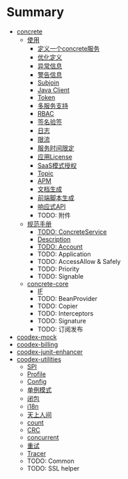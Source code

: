 # Summary

- [concrete](README.md)
  - [使用](concrete-usage/README.md)
    - [定义一个concrete服务](concrete-usage/01.defineService.md)
    - [优化定义](concrete-usage/02.优化定义.md)
    - [异常信息](concrete-usage/03.errorCodes.md)
    - [警告信息](concrete-usage/04.warning.md)
    - [Subjoin](concrete-usage/05.subjoin.md)
    - [Java Client](concrete-usage/06.javaClient.md)
    - [Token](concrete-usage/07.token.md)
    - [多服务支持](concrete-usage/08.multi.md)
    - [RBAC](concrete-usage/09.rbac.md)
    - [签名验签](concrete-usage/10.signature.md)
    - [日志](concrete-usage/11.log.md)
    - [限流](concrete-usage/12.rateLimited.md)
    - [服务时间限定](concrete-usage/13.serviceTiming.md)
    - [应用License](concrete-usage/18.license.md)
    - [SaaS模式授权](concrete-usage/19.production.md)
    - [Topic](concrete-usage/14.topics.md)
    - [APM](concrete-usage/15.apm.md)
    - [文档生成](concrete-usage/16.docGen.md)
    - [前端脚本生成](concrete-usage/17.codeGen.md)
    - [响应式API](concrete-usage/18.rxClient.md)
    - TODO: 附件
  - [规范手册](spec.md)
    - [TODO: ConcreteService](concrete-api/ConcreteService.md)
    - [Description](concrete-api/Description.md)
    - [TODO: Account](concrete-api/Account.md)
    - TODO: Application
    - TODO: AccessAllow & Safely
    - TODO: Priority
    - TODO: Signable
  - [concrete-core](concrete-core/README.md)
    - [IF](concrete-core/IF.md)
    - TODO: BeanProvider
    - TODO: Copier
    - TODO: Interceptors
    - TODO: Signature
    - TODO: 订阅发布
- [coodex-mock](coodex-mock/README.md)
- [coodex-billing](coodex-billing/README.md)
- [coodex-junit-enhancer](coodex-junit-enhance/README.md)
- [coodex-utilities](coodex-utilities/README.md)
  - [SPI](coodex-utilities/SPI.md)
  - [Profile](coodex-utilities/profile.md)
  - [Config](coodex-utilities/config.md)
  - [单例模式](coodex-utilities/singleton.md)
  - [闭包](coodex-utilities/closure.md)
  - [i18n](coodex-utilities/i18n.md)
  - [天上人间](coodex-utilities/clock.md)
  - [count](coodex-utilities/count.md)
  - [CRC](coodex-utilities/crc.md)
  - [concurrent](coodex-utilities/concurrent.md)
  - [重试](coodex-utilities/retry.md)
  - [Tracer](coodex-utilities/tracer.md)
  - TODO: Common
  - TODO: SSL helper

<!-- * [从0开始](stepbystep/README.md)
    * [1.1 开始定义api](stepbystep/step1_1.md)
    * [1.2 实现api](stepbystep/step1_2.md)
    * [1.3 使用spring boot 跑起来](stepbystep/step1_3.md)
    * [2.1 生成文档](stepbystep/step2_1.md)
    * [2.2 java端调用服务](stepbystep/step2_2.md)
    * [2.3 依赖注入环境中使用Client](stepbystep/step2_3.md)
    * [2.4 生成B端代码](stepbystep/step2_4.md)
    * [3.0 服务命名及参数组合](stepbystep/step3_0.md)
    * [3.1 RBAC](stepbystep/step3_1.md)
    * [3.2 单元调试](stepbystep/step3_2.md)
    * [3.3 签名验签](stepbystep/step3_3.md)
    * [3.4 异常信息](stepbystep/step3_4.md)
    * [3.5 数据模拟](stepbystep/step3_5.md)
    * [3.6 发布订阅](stepbystep/step3_6.md)
    * [3.7 基于Token的推送](stepbystep/step3_7.md)
    * [3.8 APM, 应用性能管理](stepbystep/step3_8.md)
    * [3.9 多发布方式支持](stepbystep/step3_9.md)
    * [3.10 异步调用](stepbystep/step3_10.md)
    * 3.11 RBAC进阶
    * [4.1 Copier](stepbystep/step4_1.md)
    * 4.2 coodex-utilites
    * 4.3 有限状态机
    * 4.4 Spring data jpa小工具

* [定义](definition/README.md)
    * [@MicroService](definition/MicroService.md)
    * [@AccessAllow](definition/AccessAllow.md)
    * [@ServiceTiming](definition/ServiceTiming.md)
    * [@Priority](definition/Priority.md)
    * [AbstractErrorCodes](definition/AbstractErrorCodes.md)
    * [@ErrorMsg](definition/ErrorMsg.md)
    * [@Description](definition/Description.md)
    * [@Signable](definition/Signable.md)
    * [Subjoin](definition/Subjoin.md)
    * [操作日志](definition/log.md)

* [默认实现](impl/README.md)
    * [配置规范](impl/config.md)
    * [BeanProvider](impl/beanProvider.md)
    * [TokenManager](impl/TokenManager.md)
    * [拦截器](impl/interceptor.md)
    * [服务原子切片](impl/Aspects.md)
    * [单元调试](impl/concrete-test.md)
    * [服务端支持](impl/server-side.md)
        * [JSR311 JAX-RS 1.1](impl/jsr311.md)
        * [JSR339 JAX-RS 2.0](impl/jsr339.md)
        * [JSR356 WEB SOCKET](impl/jsr356.md)
    * [ResourceBundlesMessagePatternLoader](impl/ResourceBundlesMessagePatternLoader.md)
    * [JavaTextFormatMessageFormatter](impl/JavaTextFormatMessageFormatter.md)
    * [插件.FreemarkerMessageFormatter](impl/FreemarkerMessageFormatter.md)
    * [API工具](impl/API.md)
    * [Java客户端](impl/JavaClient.md)
    * [附件管理](impl/fileServer.md)
    * [SaaS](impl/SaaS.md)
    * [Counter](impl/counter.md)
    * [mocker](impl/mocker.md)

* [帐号管理](accounts/README.md) -->
